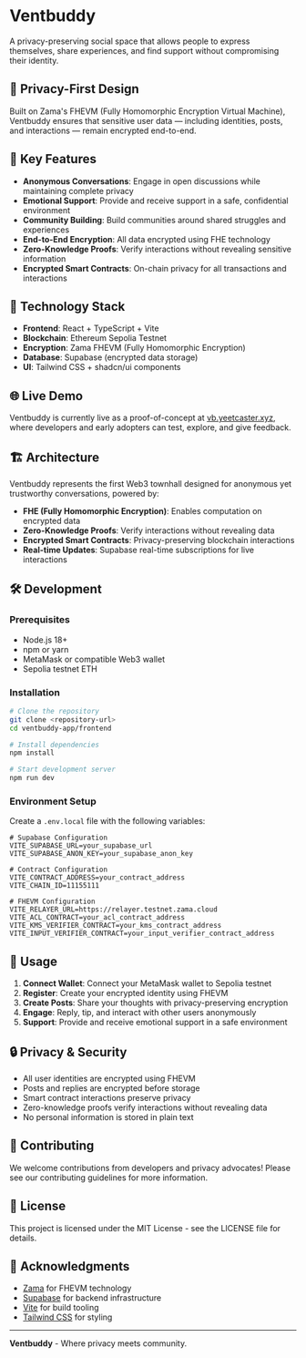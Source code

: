 # Ventbuddy

A privacy-preserving social space that allows people to express themselves, share experiences, and find support without compromising their identity.

## 🔐 Privacy-First Design

Built on Zama's FHEVM (Fully Homomorphic Encryption Virtual Machine), Ventbuddy ensures that sensitive user data — including identities, posts, and interactions — remain encrypted end-to-end.

## 🌟 Key Features

- **Anonymous Conversations**: Engage in open discussions while maintaining complete privacy
- **Emotional Support**: Provide and receive support in a safe, confidential environment
- **Community Building**: Build communities around shared struggles and experiences
- **End-to-End Encryption**: All data encrypted using FHE technology
- **Zero-Knowledge Proofs**: Verify interactions without revealing sensitive information
- **Encrypted Smart Contracts**: On-chain privacy for all transactions and interactions

## 🚀 Technology Stack

- **Frontend**: React + TypeScript + Vite
- **Blockchain**: Ethereum Sepolia Testnet
- **Encryption**: Zama FHEVM (Fully Homomorphic Encryption)
- **Database**: Supabase (encrypted data storage)
- **UI**: Tailwind CSS + shadcn/ui components

## 🌐 Live Demo

Ventbuddy is currently live as a proof-of-concept at [vb.yeetcaster.xyz](https://vb.yeetcaster.xyz), where developers and early adopters can test, explore, and give feedback.

## 🏗️ Architecture

Ventbuddy represents the first Web3 townhall designed for anonymous yet trustworthy conversations, powered by:

- **FHE (Fully Homomorphic Encryption)**: Enables computation on encrypted data
- **Zero-Knowledge Proofs**: Verify interactions without revealing data
- **Encrypted Smart Contracts**: Privacy-preserving blockchain interactions
- **Real-time Updates**: Supabase real-time subscriptions for live interactions

## 🛠️ Development

### Prerequisites

- Node.js 18+ 
- npm or yarn
- MetaMask or compatible Web3 wallet
- Sepolia testnet ETH

### Installation

```bash
# Clone the repository
git clone <repository-url>
cd ventbuddy-app/frontend

# Install dependencies
npm install

# Start development server
npm run dev
```

### Environment Setup

Create a `.env.local` file with the following variables:

```env
# Supabase Configuration
VITE_SUPABASE_URL=your_supabase_url
VITE_SUPABASE_ANON_KEY=your_supabase_anon_key

# Contract Configuration
VITE_CONTRACT_ADDRESS=your_contract_address
VITE_CHAIN_ID=11155111

# FHEVM Configuration
VITE_RELAYER_URL=https://relayer.testnet.zama.cloud
VITE_ACL_CONTRACT=your_acl_contract_address
VITE_KMS_VERIFIER_CONTRACT=your_kms_contract_address
VITE_INPUT_VERIFIER_CONTRACT=your_input_verifier_contract_address
```

## 📱 Usage

1. **Connect Wallet**: Connect your MetaMask wallet to Sepolia testnet
2. **Register**: Create your encrypted identity using FHEVM
3. **Create Posts**: Share your thoughts with privacy-preserving encryption
4. **Engage**: Reply, tip, and interact with other users anonymously
5. **Support**: Provide and receive emotional support in a safe environment

## 🔒 Privacy & Security

- All user identities are encrypted using FHEVM
- Posts and replies are encrypted before storage
- Smart contract interactions preserve privacy
- Zero-knowledge proofs verify interactions without revealing data
- No personal information is stored in plain text

## 🤝 Contributing

We welcome contributions from developers and privacy advocates! Please see our contributing guidelines for more information.

## 📄 License

This project is licensed under the MIT License - see the LICENSE file for details.

## 🌟 Acknowledgments

- [Zama](https://zama.ai/) for FHEVM technology
- [Supabase](https://supabase.com/) for backend infrastructure
- [Vite](https://vitejs.dev/) for build tooling
- [Tailwind CSS](https://tailwindcss.com/) for styling

---

**Ventbuddy** - Where privacy meets community. 